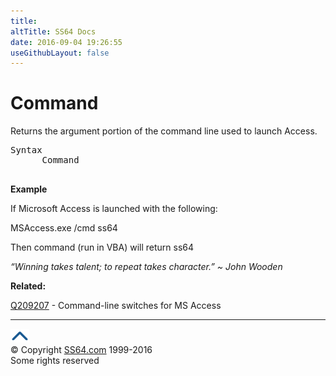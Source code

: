 ```yaml
---
title:
altTitle: SS64 Docs
date: 2016-09-04 19:26:55
useGithubLayout: false
---
```

<!-- #BeginLibraryItem "/Library/head_access.lbi" --><!-- #EndLibraryItem --><h1>Command</h1>
<p>  Returns the argument portion of the command line used to launch Access.</p>
<pre>Syntax
      Command<i>
</i>
</pre>
<p><b>Example</b></p>
<p>If Microsoft Access is launched with the following:</p>
<p class="code">MSAccess.exe /cmd ss64</p>
<p>Then command (run in VBA) will return <span class="code">ss64</span> </p>
<p class="quote"><i>“Winning takes talent; to repeat takes character.” ~ John Wooden</i></p>
<p><b>Related:</b></p>
<p><a href="http://support.microsoft.com/default.aspx?scid=kb;en-us;209207">Q209207</a> - Command-line switches for MS Access</p><!-- #BeginLibraryItem "/Library/foot_access.lbi" --><p>
<!-- access -->

<hr>
<div id="bl" class="footer"><a href="command.html#"><img src="../images/top.png" width="30" height="22" alt="Back to the Top"></a></div>
<div id="br" class="footer, tagline">© Copyright <a href="http://ss64.com/">SS64.com</a> 1999-2016<br>
Some rights reserved</div><!-- #EndLibraryItem -->

